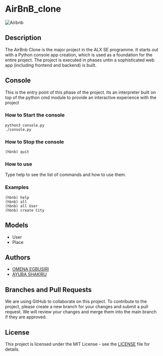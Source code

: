 # AirBnB_clone
![Airbnb](https://user-images.githubusercontent.com/117779858/236915052-4b50228e-92f4-44d8-bfa8-7faae19a3ec6.png)

## Description
The AirBnb Clone is the major project in the ALX SE programme. It starts out with a Python console app creation, which is used as a foundation for the entire project. The project is executed in phases untin a sophisticated web app (including frontend and backend) is built.
## Console
This is the entry point of this phase of the project. Its an interpreter built on top of the python cmd module to provide an interactive experience with the project

### How to Start the console
```
python3 console.py
./console.py
```
### How to Stop the console
```
(hbnb) quit
```

### How to use
Type help to see the list of commands and how to use them.

### Examples
```
(hbnb) help
(hbnb) all
(hbnb) all User
(hbnb) create City
```

## Models
- User
- Place
## Authors

- [OMENA EGBUSIRI](https://github.com/OILEGA)
- [AYUBA SHAKIRU](get2mena@gmail.com)
## Branches and Pull Requests

We are using GitHub to collaborate on this project. To contribute to the project, please create a new branch for your changes and submit a pull request. We will review your changes and merge them into the main branch if they are approved.
## License

This project is licensed under the MIT License - see the [LICENSE](LICENSE) file for details.
